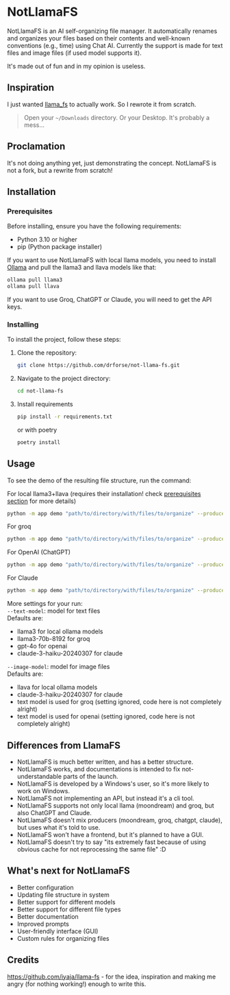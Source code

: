 # NotLlamaFS

NotLlamaFS is an AI self-organizing file manager. It automatically renames and organizes your files based on their contents and well-known conventions (e.g., time) using Chat AI. Currently the support is made for text files and image files (if used model supports it).

It's made out of fun and in my opinion is useless.

## Inspiration

I just wanted [llama_fs](https://github.com/iyaja/llama-fs) to actually work. So I rewrote it from scratch.

> Open your `~/Downloads` directory. Or your Desktop. It's probably a mess...

## Proclamation
It's not doing anything yet, just demonstrating the concept.
NotLlamaFS is not a fork, but a rewrite from scratch!

## Installation

### Prerequisites

Before installing, ensure you have the following requirements:  
- Python 3.10 or higher  
- pip (Python package installer)  

If you want to use NotLlamaFS with local llama models, you need to install [Ollama](https://ollama.com/) and pull the llama3 and llava models like that:  
```bash
ollama pull llama3 
ollama pull llava
```

If you want to use Groq, ChatGPT or Claude, you will need to get the API keys.  

### Installing

To install the project, follow these steps:
1. Clone the repository:
   ```bash
   git clone https://github.com/drforse/not-llama-fs.git
   ```

2. Navigate to the project directory:
    ```bash
    cd not-llama-fs
    ```

3. Install requirements
   ```bash
   pip install -r requirements.txt
   ```
   or with poetry
    ```bash
    poetry install 
    ```
## Usage

To see the demo of the resulting file structure, run the command:

For local llama3+llava (requires their installation! check [prerequisites section](#prerequisites) for more details)    
   ```bash
   python -m app demo "path/to/directory/with/files/to/organize" --producer ollama 
   ```

For groq  
```bash
python -m app demo "path/to/directory/with/files/to/organize" --producer groq --apikey "your-groq-api-key" 
```  

For OpenAI (ChatGPT)  
```bash 
python -m app demo "path/to/directory/with/files/to/organize" --producer openai --apikey "your-openai-api-key"
```  

For Claude
```bash
python -m app demo "path/to/directory/with/files/to/organize" --producer claude --apikey "your-claude-api-key" 
```  

More settings for your run:  
`--text-model`: model for text files    
Defaults are:  
- llama3 for local ollama models  
- llama3-70b-8192 for groq  
- gpt-4o for openai  
- claude-3-haiku-20240307 for claude  

`--image-model`: model for image files  
Defaults are:  
- llava for local ollama models  
- claude-3-haiku-20240307 for claude  
- text model is used for groq (setting ignored, code here is not completely alright)  
- text model is used for openai (setting ignored, code here is not completely alright)  


## Differences from LlamaFS
- NotLlamaFS is much better written, and has a better structure.
- NotLlamaFS works, and documentations is intended to fix not-understandable parts of the launch.
- NotLlamaFS is developed by a Windows's user, so it's more likely to work on Windows.
- NotLlamaFS not implementing an API, but instead it's a cli tool.
- NotLlamaFS supports not only local llama (moondream) and groq, but also ChatGPT and Claude.
- NotLlamaFS doesn't mix producers (moondream, groq, chatgpt, claude), but uses what it's told to use.
- NotLlamaFS won't have a frontend, but it's planned to have a GUI.
- NotLlamaFS doesn't try to say "its extremely fast because of using obvious cache for not reprocessing the same file" :D


## What's next for NotLlamaFS

- Better configuration
- Updating file structure in system
- Better support for different models
- Better support for different file types
- Better documentation
- Improved prompts
- User-friendly interface (GUI)
- Custom rules for organizing files

## Credits
https://github.com/iyaja/llama-fs - for the idea, inspiration and making me angry (for nothing working!) enough to write this.
